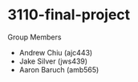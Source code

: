 # 3110-final-project
Group Members
- Andrew Chiu (ajc443)
- Jake Silver (jws439)
- Aaron Baruch (amb565)
